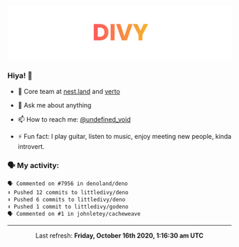 
![](https://github.com/divy-work/divy-work/raw/master/assets/divy.png)

### Hiya! 👋

- 🔭 Core team at [nest.land](https://github.com/nestdotland/nest.land) and [verto](https://github.com/useverto/verto)

- 💬 Ask me about anything

- 📫 How to reach me: [@undefined_void](https://instagram.com/divy.exe)

- ⚡ Fun fact: I play guitar, listen to music, enjoy meeting new people, kinda introvert.

### 🗣 My activity:

```
🗣 Commented on #7956 in denoland/deno
⬆️ Pushed 12 commits to littledivy/deno
⬆️ Pushed 6 commits to littledivy/deno
⬆️ Pushed 1 commit to littledivy/godeno
🗣 Commented on #1 in johnletey/cacheweave
```

------------
<p align="center">Last refresh: <b>Friday, October 16th 2020, 1:16:30 am UTC</b></p>
